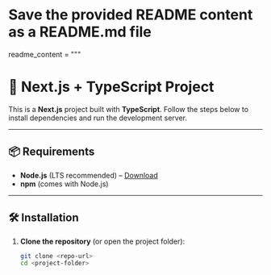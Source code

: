 # Save the provided README content as a README.md file

readme_content = """
# 🚀 Next.js + TypeScript Project

This is a **Next.js** project built with **TypeScript**. Follow the steps below to install dependencies and run the development server.

---

## 📦 Requirements

- **Node.js** (LTS recommended) – [Download](https://nodejs.org/)
- **npm** (comes with Node.js)

---

## 🛠️ Installation

1. **Clone the repository** (or open the project folder):

   ```bash
   git clone <repo-url>
   cd <project-folder>

